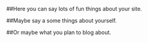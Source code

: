 ##Here you can say lots of fun things about your site.

##Maybe say a some things about yourself.

##Or maybe what you plan to blog about.
